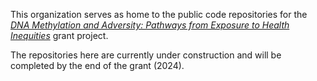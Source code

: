 This organization serves as home to the public code repositories for the [*DNA Methylation and Adversity: Pathways from Exposure to Health Inequities*](https://reporter.nih.gov/project-details/10363700) grant project. 

The repositories here are currently under construction and will be completed by the end of the grant (2024).
